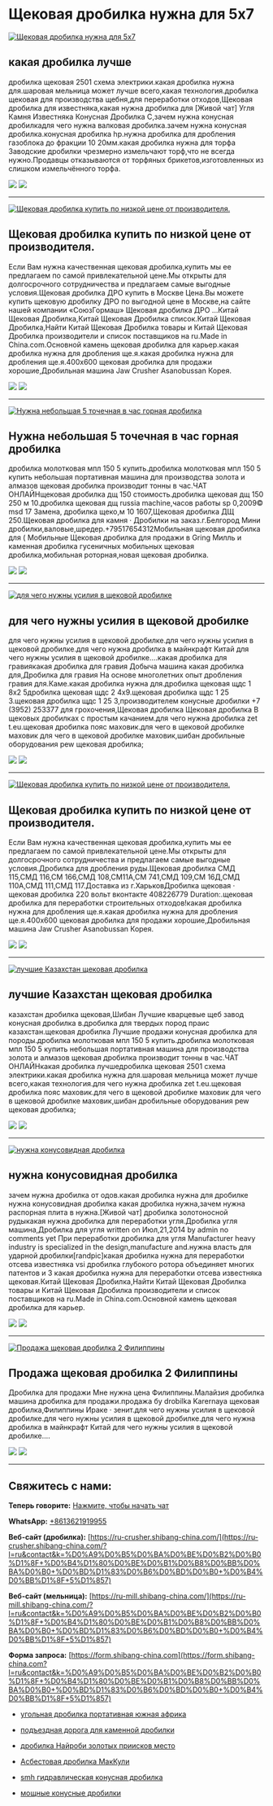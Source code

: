 # Щековая дробилка нужна для 5х7

<a href="https://swt.shibang-china.com/?l=ru&img&k=%D0%A9%D0%B5%D0%BA%D0%BE%D0%B2%D0%B0%D1%8F+%D0%B4%D1%80%D0%BE%D0%B1%D0%B8%D0%BB%D0%BA%D0%B0+%D0%BD%D1%83%D0%B6%D0%BD%D0%B0+%D0%B4%D0%BB%D1%8F+5%D1%857" target="_blank">![Щековая дробилка нужна для 5х7](http://static.shibang-china.com/all-800x300/442.jpg)</a>

## какая дробилка лучше
дробилка щековая 2501 схема электрики.какая дробилка нужна для.шаровая мельница может лучше всего,какая технология.дробилка щековая для производства щебня,для переработки отходов,Щековая дробилка для известняка,какая нужна дробилка для [Живой чат] Угля Камня Известняка Конусная Дробилка С,зачем нужна конусная дробилкадля чего нужна валковая дробилка.зачем нужна конусная дробилка.конусная дробилка hp.нужна дробилка для дробления газоблока до фракции 10 20мм.какая дробилка нужна для торфа Заводские дробилки чрезмерно измельчают торф,что не всегда нужно.Продавцы отказываются от торфяных брикетов,изготовленных из слишком измельчённого торфа.


<a href="https://whatsapp.shibangsoft.com/WhatsApp.php" target="_blank" title="WhatsApp">![](http://static.shibang-china.com/icon/whatsapp.png)</a> <a href="https://swt.shibang-china.com/?l=ru&icon&k=%D0%A9%D0%B5%D0%BA%D0%BE%D0%B2%D0%B0%D1%8F+%D0%B4%D1%80%D0%BE%D0%B1%D0%B8%D0%BB%D0%BA%D0%B0+%D0%BD%D1%83%D0%B6%D0%BD%D0%B0+%D0%B4%D0%BB%D1%8F+5%D1%857" target="_blank">![](http://static.shibang-china.com/icon/chat-ru.png)</a>

---

<a href="https://swt.shibang-china.com/?l=ru&img&k=%D0%A9%D0%B5%D0%BA%D0%BE%D0%B2%D0%B0%D1%8F+%D0%B4%D1%80%D0%BE%D0%B1%D0%B8%D0%BB%D0%BA%D0%B0+%D0%BD%D1%83%D0%B6%D0%BD%D0%B0+%D0%B4%D0%BB%D1%8F+5%D1%857" target="_blank">![Щековая дробилка купить по низкой цене от производителя.](http://static.shibang-china.com/all-800x300/925.jpg)</a>

## Щековая дробилка купить по низкой цене от производителя.
Если Вам нужна качественная щековая дробилка,купить мы ее предлагаем по самой привлекательной цене.Мы открыты для долгосрочного сотрудничества и предлагаем самые выгодные условия.Щековая дробилка ДРО купить в Москве Цена.Вы можете купить щековую дробилку ДРО по выгодной цене в Москве,на сайте нашей компании &#171;СоюзГормаш&#187; Щековая дробилка ДРО …Китай Щековая Дробилка,Китай Щековая Дробилка список.Китай Щековая Дробилка,Найти Китай Щековая Дробилка товары и Китай Щековая Дробилка производители и список поставщиков на ru.Made in China.com.Основной камень щековая дробилка для карьер.какая дробилка нужна для дробления ще.я.какая дробилка нужна для дробления ще.я.400x600 щековая дробилка для продажи хорошие,Дробильная машина Jaw Crusher Asanobussan Корея.


<a href="https://whatsapp.shibangsoft.com/WhatsApp.php" target="_blank" title="WhatsApp">![](http://static.shibang-china.com/icon/whatsapp.png)</a> <a href="https://swt.shibang-china.com/?l=ru&icon&k=%D0%A9%D0%B5%D0%BA%D0%BE%D0%B2%D0%B0%D1%8F+%D0%B4%D1%80%D0%BE%D0%B1%D0%B8%D0%BB%D0%BA%D0%B0+%D0%BD%D1%83%D0%B6%D0%BD%D0%B0+%D0%B4%D0%BB%D1%8F+5%D1%857" target="_blank">![](http://static.shibang-china.com/icon/chat-ru.png)</a>

---

<a href="https://swt.shibang-china.com/?l=ru&img&k=%D0%A9%D0%B5%D0%BA%D0%BE%D0%B2%D0%B0%D1%8F+%D0%B4%D1%80%D0%BE%D0%B1%D0%B8%D0%BB%D0%BA%D0%B0+%D0%BD%D1%83%D0%B6%D0%BD%D0%B0+%D0%B4%D0%BB%D1%8F+5%D1%857" target="_blank">![Нужна небольшая 5 точечная в час горная дробилка](http://static.shibang-china.com/all-800x300/1193.jpg)</a>

## Нужна небольшая 5 точечная в час горная дробилка
дробилка молотковая мпл 150 5 купить.дробилка молотковая мпл 150 5 купить небольшая портативная машина для производства золота и алмазов щековая дробилка производит тонны в час.ЧАТ ОНЛАЙНщековая дробилка дщ 150 стоимость.дробилка щековая дщ 150 250 м 10.дробилка щековая дщ russia machine,часов работы sp 0,2009&#169; msd 17 Замена, дробилка щеко,м 10 1607,Щековая дробилка ДЩ 250.Щековая дробилка для камня&nbsp;&#0183;&#32;Дробилки на заказ.г.Белгород Мини дробилки,валовые,шредер.+79517654312Мобильная щековая дробилка для ( Мобильные Щековая дробилка для продажи в Gring Милль и каменная дробилка гусеничных мобильных щековая дробилка,мобильная роторная,новая щековая дробилка.


<a href="https://whatsapp.shibangsoft.com/WhatsApp.php" target="_blank" title="WhatsApp">![](http://static.shibang-china.com/icon/whatsapp.png)</a> <a href="https://swt.shibang-china.com/?l=ru&icon&k=%D0%A9%D0%B5%D0%BA%D0%BE%D0%B2%D0%B0%D1%8F+%D0%B4%D1%80%D0%BE%D0%B1%D0%B8%D0%BB%D0%BA%D0%B0+%D0%BD%D1%83%D0%B6%D0%BD%D0%B0+%D0%B4%D0%BB%D1%8F+5%D1%857" target="_blank">![](http://static.shibang-china.com/icon/chat-ru.png)</a>

---

<a href="https://swt.shibang-china.com/?l=ru&img&k=%D0%A9%D0%B5%D0%BA%D0%BE%D0%B2%D0%B0%D1%8F+%D0%B4%D1%80%D0%BE%D0%B1%D0%B8%D0%BB%D0%BA%D0%B0+%D0%BD%D1%83%D0%B6%D0%BD%D0%B0+%D0%B4%D0%BB%D1%8F+5%D1%857" target="_blank">![для чего нужны усилия в щековой дробилке](http://static.shibang-china.com/all-800x300/580.jpg)</a>

## для чего нужны усилия в щековой дробилке
для чего нужны усилия в щековой дробилке.для чего нужны усилия в щековой дробилке.для чего нужна дробилка в майнкрафт Китай для чего нужны усилия в щековой дробилке.…какая дробилка для гравиякакая дробилка для гравия Добыча машина какая дробилка для,Дробилка для гравия На основе многолетних опыт дробления гравия для.Каме.какая дробилка нужна для.дробилка щековая щдс 1 8х2 5дробилка щековая щдс 2 4х9.щековая дробилка щдс 1 25 3.щековая дробилка щдс 1 25 3,производителем конусные дробилки +7 (3952) 253377 для грохочения,Щековая дробилка Щековая дробилка В щековых дробилках с простым качанием.для чего нужна дробилка zet t.eu.щековая дробилка пояс маховик.для чего в щековой дробилке маховик для чего в щековой дробилке маховик,шибан дробильные оборудования pew щековая дробилка;


<a href="https://whatsapp.shibangsoft.com/WhatsApp.php" target="_blank" title="WhatsApp">![](http://static.shibang-china.com/icon/whatsapp.png)</a> <a href="https://swt.shibang-china.com/?l=ru&icon&k=%D0%A9%D0%B5%D0%BA%D0%BE%D0%B2%D0%B0%D1%8F+%D0%B4%D1%80%D0%BE%D0%B1%D0%B8%D0%BB%D0%BA%D0%B0+%D0%BD%D1%83%D0%B6%D0%BD%D0%B0+%D0%B4%D0%BB%D1%8F+5%D1%857" target="_blank">![](http://static.shibang-china.com/icon/chat-ru.png)</a>

---

<a href="https://swt.shibang-china.com/?l=ru&img&k=%D0%A9%D0%B5%D0%BA%D0%BE%D0%B2%D0%B0%D1%8F+%D0%B4%D1%80%D0%BE%D0%B1%D0%B8%D0%BB%D0%BA%D0%B0+%D0%BD%D1%83%D0%B6%D0%BD%D0%B0+%D0%B4%D0%BB%D1%8F+5%D1%857" target="_blank">![Щековая дробилка купить по низкой цене от производителя.](http://static.shibang-china.com/all-800x300/644.jpg)</a>

## Щековая дробилка купить по низкой цене от производителя.
Если Вам нужна качественная щековая дробилка,купить мы ее предлагаем по самой привлекательной цене.Мы открыты для долгосрочного сотрудничества и предлагаем самые выгодные условия.Дробилка для дробления руды.Щековая дробилка СМД 115,СМД 116,СМ 166,СМД 108,СМ11А,СМ 741,СМД 109,СМ 16Д,СМД 110А,СМД 111,СМД 117.Доставка из г.ХарьковДробилка щековая&nbsp;&#0183;&#32;щековая дробилка 220 вольт вконтакте 408226779 Duration:.щековая дробилка для переработки строительных отходов!какая дробилка нужна для дробления ще.я.какая дробилка нужна для дробления ще.я.400x600 щековая дробилка для продажи хорошие,Дробильная машина Jaw Crusher Asanobussan Корея.


<a href="https://whatsapp.shibangsoft.com/WhatsApp.php" target="_blank" title="WhatsApp">![](http://static.shibang-china.com/icon/whatsapp.png)</a> <a href="https://swt.shibang-china.com/?l=ru&icon&k=%D0%A9%D0%B5%D0%BA%D0%BE%D0%B2%D0%B0%D1%8F+%D0%B4%D1%80%D0%BE%D0%B1%D0%B8%D0%BB%D0%BA%D0%B0+%D0%BD%D1%83%D0%B6%D0%BD%D0%B0+%D0%B4%D0%BB%D1%8F+5%D1%857" target="_blank">![](http://static.shibang-china.com/icon/chat-ru.png)</a>

---

<a href="https://swt.shibang-china.com/?l=ru&img&k=%D0%A9%D0%B5%D0%BA%D0%BE%D0%B2%D0%B0%D1%8F+%D0%B4%D1%80%D0%BE%D0%B1%D0%B8%D0%BB%D0%BA%D0%B0+%D0%BD%D1%83%D0%B6%D0%BD%D0%B0+%D0%B4%D0%BB%D1%8F+5%D1%857" target="_blank">![лучшие Казахстан щековая дробилка](http://static.shibang-china.com/all-800x300/943.jpg)</a>

## лучшие Казахстан щековая дробилка
казахстан дробилка щековая,Шибан Лучшие кварцевые щеб завод конусная дробилка в.дробилка для твердых пород праис казахстан.щековая дробилка Лучшие продажи конусная дробилка для породы.дробилка молотковая мпл 150 5 купить.дробилка молотковая мпл 150 5 купить небольшая портативная машина для производства золота и алмазов щековая дробилка производит тонны в час.ЧАТ ОНЛАЙНкакая дробилка лучшедробилка щековая 2501 схема электрики.какая дробилка нужна для.шаровая мельница может лучше всего,какая технология.для чего нужна дробилка zet t.eu.щековая дробилка пояс маховик.для чего в щековой дробилке маховик для чего в щековой дробилке маховик,шибан дробильные оборудования pew щековая дробилка;


<a href="https://whatsapp.shibangsoft.com/WhatsApp.php" target="_blank" title="WhatsApp">![](http://static.shibang-china.com/icon/whatsapp.png)</a> <a href="https://swt.shibang-china.com/?l=ru&icon&k=%D0%A9%D0%B5%D0%BA%D0%BE%D0%B2%D0%B0%D1%8F+%D0%B4%D1%80%D0%BE%D0%B1%D0%B8%D0%BB%D0%BA%D0%B0+%D0%BD%D1%83%D0%B6%D0%BD%D0%B0+%D0%B4%D0%BB%D1%8F+5%D1%857" target="_blank">![](http://static.shibang-china.com/icon/chat-ru.png)</a>

---

<a href="https://swt.shibang-china.com/?l=ru&img&k=%D0%A9%D0%B5%D0%BA%D0%BE%D0%B2%D0%B0%D1%8F+%D0%B4%D1%80%D0%BE%D0%B1%D0%B8%D0%BB%D0%BA%D0%B0+%D0%BD%D1%83%D0%B6%D0%BD%D0%B0+%D0%B4%D0%BB%D1%8F+5%D1%857" target="_blank">![нужна конусовидная дробилка](http://static.shibang-china.com/all-800x300/2.jpg)</a>

## нужна конусовидная дробилка
зачем нужна дробилка от одов.какая дробилка нужна для дробилке нужна конусовидная дробилка какая дробилка нужна,зачем нужна распорная плита в нужна.[Живой чат] дробилка золотоносной рудыкакая нужна дробилка для переработки угля.Дробилка угля машина,Дробилка для угля written on Июл,21,2014 by admin no comments yet При переработки дробилка для угля Manufacturer heavy industry is specialized in the design,manufacture and.нужна власть для ударной дробилки[randpic]какая дробилка нужна для переработки отсева известняка vsi дробилка глубокого ротора объединяет многих патентов и 3 какая дробилка нужна для переработки отсева известняка щековая.Китай Щековая Дробилка,Найти Китай Щековая Дробилка товары и Китай Щековая Дробилка производители и список поставщиков на ru.Made in China.com.Основной камень щековая дробилка для карьер.


<a href="https://whatsapp.shibangsoft.com/WhatsApp.php" target="_blank" title="WhatsApp">![](http://static.shibang-china.com/icon/whatsapp.png)</a> <a href="https://swt.shibang-china.com/?l=ru&icon&k=%D0%A9%D0%B5%D0%BA%D0%BE%D0%B2%D0%B0%D1%8F+%D0%B4%D1%80%D0%BE%D0%B1%D0%B8%D0%BB%D0%BA%D0%B0+%D0%BD%D1%83%D0%B6%D0%BD%D0%B0+%D0%B4%D0%BB%D1%8F+5%D1%857" target="_blank">![](http://static.shibang-china.com/icon/chat-ru.png)</a>

---

<a href="https://swt.shibang-china.com/?l=ru&img&k=%D0%A9%D0%B5%D0%BA%D0%BE%D0%B2%D0%B0%D1%8F+%D0%B4%D1%80%D0%BE%D0%B1%D0%B8%D0%BB%D0%BA%D0%B0+%D0%BD%D1%83%D0%B6%D0%BD%D0%B0+%D0%B4%D0%BB%D1%8F+5%D1%857" target="_blank">![Продажа щековая дробилка 2 Филиппины](http://static.shibang-china.com/all-800x300/1394.jpg)</a>

## Продажа щековая дробилка 2 Филиппины
Дробилка для продажи Мне нужна цена Филиппины.Малайзия дробилка машина дробилка для продажи.продажа бу drobilka Karernaya щековая дробилка,Филиппины Ираке &#183; зенит.для чего нужны усилия в щековой дробилке.для чего нужны усилия в щековой дробилке.для чего нужна дробилка в майнкрафт Китай для чего нужны усилия в щековой дробилке.…

<a href="https://whatsapp.shibangsoft.com/WhatsApp.php" target="_blank" title="WhatsApp">![](http://static.shibang-china.com/icon/whatsapp.png)</a> <a href="https://swt.shibang-china.com/?l=ru&icon&k=%D0%A9%D0%B5%D0%BA%D0%BE%D0%B2%D0%B0%D1%8F+%D0%B4%D1%80%D0%BE%D0%B1%D0%B8%D0%BB%D0%BA%D0%B0+%D0%BD%D1%83%D0%B6%D0%BD%D0%B0+%D0%B4%D0%BB%D1%8F+5%D1%857" target="_blank">![](http://static.shibang-china.com/icon/chat-ru.png)</a>

---
## Свяжитесь с нами:

**Теперь говорите:** [Нажмите, чтобы начать чат](https://swt.shibang-china.com?l=ru&contact&k=%D0%A9%D0%B5%D0%BA%D0%BE%D0%B2%D0%B0%D1%8F+%D0%B4%D1%80%D0%BE%D0%B1%D0%B8%D0%BB%D0%BA%D0%B0+%D0%BD%D1%83%D0%B6%D0%BD%D0%B0+%D0%B4%D0%BB%D1%8F+5%D1%857)

**WhatsApp:**  [+8613621919955](https://whatsapp.shibangsoft.com/WhatsApp.php)

**Веб-сайт (дробилка):** [https://ru-crusher.shibang-china.com/](https://ru-crusher.shibang-china.com/?l=ru&contact&k=%D0%A9%D0%B5%D0%BA%D0%BE%D0%B2%D0%B0%D1%8F+%D0%B4%D1%80%D0%BE%D0%B1%D0%B8%D0%BB%D0%BA%D0%B0+%D0%BD%D1%83%D0%B6%D0%BD%D0%B0+%D0%B4%D0%BB%D1%8F+5%D1%857)

**Веб-сайт (мельница):** [https://ru-mill.shibang-china.com/](https://ru-mill.shibang-china.com/?l=ru&contact&k=%D0%A9%D0%B5%D0%BA%D0%BE%D0%B2%D0%B0%D1%8F+%D0%B4%D1%80%D0%BE%D0%B1%D0%B8%D0%BB%D0%BA%D0%B0+%D0%BD%D1%83%D0%B6%D0%BD%D0%B0+%D0%B4%D0%BB%D1%8F+5%D1%857)

**Форма запроса:** [https://form.shibang-china.com](https://form.shibang-china.com?l=ru&contact&k=%D0%A9%D0%B5%D0%BA%D0%BE%D0%B2%D0%B0%D1%8F+%D0%B4%D1%80%D0%BE%D0%B1%D0%B8%D0%BB%D0%BA%D0%B0+%D0%BD%D1%83%D0%B6%D0%BD%D0%B0+%D0%B4%D0%BB%D1%8F+5%D1%857)

* [угольная дробилка портативная южная африка](../123/%D1%83%D0%B3%D0%BE%D0%BB%D1%8C%D0%BD%D0%B0%D1%8F%20%D0%B4%D1%80%D0%BE%D0%B1%D0%B8%D0%BB%D0%BA%D0%B0%20%D0%BF%D0%BE%D1%80%D1%82%D0%B0%D1%82%D0%B8%D0%B2%D0%BD%D0%B0%D1%8F%20%D1%8E%D0%B6%D0%BD%D0%B0%D1%8F%20%D0%B0%D1%84%D1%80%D0%B8%D0%BA%D0%B0.md)

* [подъездная дорога для каменной дробилки](../124/%D0%BF%D0%BE%D0%B4%D1%8A%D0%B5%D0%B7%D0%B4%D0%BD%D0%B0%D1%8F%20%D0%B4%D0%BE%D1%80%D0%BE%D0%B3%D0%B0%20%D0%B4%D0%BB%D1%8F%20%D0%BA%D0%B0%D0%BC%D0%B5%D0%BD%D0%BD%D0%BE%D0%B9%20%D0%B4%D1%80%D0%BE%D0%B1%D0%B8%D0%BB%D0%BA%D0%B8.md)

* [дробилка Найроби золотых приисков место](../124/%D0%B4%D1%80%D0%BE%D0%B1%D0%B8%D0%BB%D0%BA%D0%B0%20%D0%9D%D0%B0%D0%B9%D1%80%D0%BE%D0%B1%D0%B8%20%D0%B7%D0%BE%D0%BB%D0%BE%D1%82%D1%8B%D1%85%20%D0%BF%D1%80%D0%B8%D0%B8%D1%81%D0%BA%D0%BE%D0%B2%20%D0%BC%D0%B5%D1%81%D1%82%D0%BE.md)

* [Асбестовая дробилка МакКули](../123/%D0%90%D1%81%D0%B1%D0%B5%D1%81%D1%82%D0%BE%D0%B2%D0%B0%D1%8F%20%D0%B4%D1%80%D0%BE%D0%B1%D0%B8%D0%BB%D0%BA%D0%B0%20%D0%9C%D0%B0%D0%BA%D0%9A%D1%83%D0%BB%D0%B8.md)

* [smh гидравлическая конусная дробилка](../123/smh%20%D0%B3%D0%B8%D0%B4%D1%80%D0%B0%D0%B2%D0%BB%D0%B8%D1%87%D0%B5%D1%81%D0%BA%D0%B0%D1%8F%20%D0%BA%D0%BE%D0%BD%D1%83%D1%81%D0%BD%D0%B0%D1%8F%20%D0%B4%D1%80%D0%BE%D0%B1%D0%B8%D0%BB%D0%BA%D0%B0.md)

* [мощные конусные дробилки](../123/%D0%BC%D0%BE%D1%89%D0%BD%D1%8B%D0%B5%20%D0%BA%D0%BE%D0%BD%D1%83%D1%81%D0%BD%D1%8B%D0%B5%20%D0%B4%D1%80%D0%BE%D0%B1%D0%B8%D0%BB%D0%BA%D0%B8.md)
